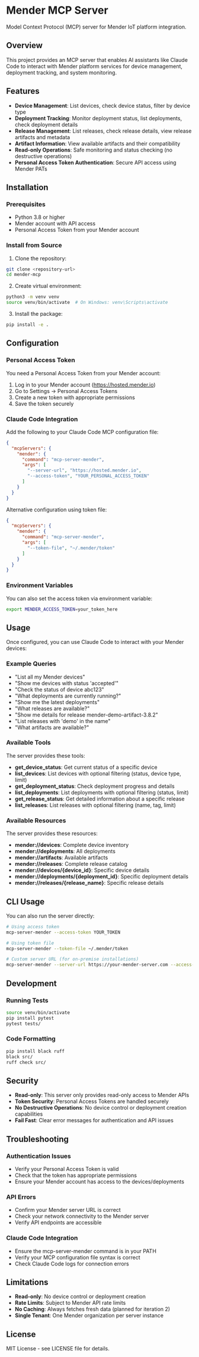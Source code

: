 # Mender MCP Server

Model Context Protocol (MCP) server for Mender IoT platform integration.

## Overview

This project provides an MCP server that enables AI assistants like Claude Code to interact with Mender platform services for device management, deployment tracking, and system monitoring.

## Features

- **Device Management**: List devices, check device status, filter by device type
- **Deployment Tracking**: Monitor deployment status, list deployments, check deployment details
- **Release Management**: List releases, check release details, view release artifacts and metadata
- **Artifact Information**: View available artifacts and their compatibility
- **Read-only Operations**: Safe monitoring and status checking (no destructive operations)
- **Personal Access Token Authentication**: Secure API access using Mender PATs

## Installation

### Prerequisites

- Python 3.8 or higher
- Mender account with API access
- Personal Access Token from your Mender account

### Install from Source

1. Clone the repository:
```bash
git clone <repository-url>
cd mender-mcp
```

2. Create virtual environment:
```bash
python3 -m venv venv
source venv/bin/activate  # On Windows: venv\Scripts\activate
```

3. Install the package:
```bash
pip install -e .
```

## Configuration

### Personal Access Token

You need a Personal Access Token from your Mender account:

1. Log in to your Mender account (https://hosted.mender.io)
2. Go to Settings → Personal Access Tokens
3. Create a new token with appropriate permissions
4. Save the token securely

### Claude Code Integration

Add the following to your Claude Code MCP configuration file:

```json
{
  "mcpServers": {
    "mender": {
      "command": "mcp-server-mender",
      "args": [
        "--server-url", "https://hosted.mender.io",
        "--access-token", "YOUR_PERSONAL_ACCESS_TOKEN"
      ]
    }
  }
}
```

Alternative configuration using token file:

```json
{
  "mcpServers": {
    "mender": {
      "command": "mcp-server-mender", 
      "args": [
        "--token-file", "~/.mender/token"
      ]
    }
  }
}
```

### Environment Variables

You can also set the access token via environment variable:

```bash
export MENDER_ACCESS_TOKEN=your_token_here
```

## Usage

Once configured, you can use Claude Code to interact with your Mender devices:

### Example Queries

- "List all my Mender devices"
- "Show me devices with status 'accepted'"
- "Check the status of device abc123"
- "What deployments are currently running?"
- "Show me the latest deployments"
- "What releases are available?"
- "Show me details for release mender-demo-artifact-3.8.2"  
- "List releases with 'demo' in the name"
- "What artifacts are available?"

### Available Tools

The server provides these tools:

- **get_device_status**: Get current status of a specific device
- **list_devices**: List devices with optional filtering (status, device type, limit)
- **get_deployment_status**: Check deployment progress and details
- **list_deployments**: List deployments with optional filtering (status, limit)
- **get_release_status**: Get detailed information about a specific release
- **list_releases**: List releases with optional filtering (name, tag, limit)

### Available Resources

The server provides these resources:

- **mender://devices**: Complete device inventory
- **mender://deployments**: All deployments 
- **mender://artifacts**: Available artifacts
- **mender://releases**: Complete release catalog
- **mender://devices/{device_id}**: Specific device details
- **mender://deployments/{deployment_id}**: Specific deployment details
- **mender://releases/{release_name}**: Specific release details

## CLI Usage

You can also run the server directly:

```bash
# Using access token
mcp-server-mender --access-token YOUR_TOKEN

# Using token file
mcp-server-mender --token-file ~/.mender/token

# Custom server URL (for on-premise installations)
mcp-server-mender --server-url https://your-mender-server.com --access-token YOUR_TOKEN
```

## Development

### Running Tests

```bash
source venv/bin/activate
pip install pytest
pytest tests/
```

### Code Formatting

```bash
pip install black ruff
black src/
ruff check src/
```

## Security

- **Read-only**: This server only provides read-only access to Mender APIs
- **Token Security**: Personal Access Tokens are handled securely 
- **No Destructive Operations**: No device control or deployment creation capabilities
- **Fail Fast**: Clear error messages for authentication and API issues

## Troubleshooting

### Authentication Issues

- Verify your Personal Access Token is valid
- Check that the token has appropriate permissions
- Ensure your Mender account has access to the devices/deployments

### API Errors

- Confirm your Mender server URL is correct
- Check your network connectivity to the Mender server
- Verify API endpoints are accessible

### Claude Code Integration

- Ensure the mcp-server-mender command is in your PATH
- Verify your MCP configuration file syntax is correct
- Check Claude Code logs for connection errors

## Limitations

- **Read-only**: No device control or deployment creation
- **Rate Limits**: Subject to Mender API rate limits
- **No Caching**: Always fetches fresh data (planned for iteration 2)
- **Single Tenant**: One Mender organization per server instance

## License

MIT License - see LICENSE file for details.